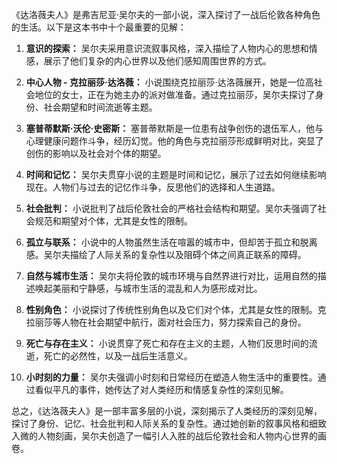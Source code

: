《达洛薇夫人》是弗吉尼亚·吴尔夫的一部小说，深入探讨了一战后伦敦各种角色的生活。以下是这本书中十个最重要的见解：

1. **意识的探索：** 吴尔夫采用意识流叙事风格，深入描绘了人物内心的思想和情感，展示了他们复杂的内心世界以及他们感知周围世界的方式。

2. **中心人物 - 克拉丽莎·达洛薇：** 小说围绕克拉丽莎·达洛薇展开，她是一位高社会地位的女士，正在为她主办的派对做准备。通过克拉丽莎，吴尔夫探讨了身份、社会期望和时间流逝等主题。

3. **塞普蒂默斯·沃伦·史密斯：** 塞普蒂默斯是一位患有战争创伤的退伍军人，他与心理健康问题作斗争，经历幻觉。他的角色与克拉丽莎形成鲜明对比，突显了创伤的影响以及社会对个体的期望。

4. **时间和记忆：** 吴尔夫贯穿小说的主题是时间和记忆，展示了过去如何继续影响现在。人物们与过去的记忆作斗争，反思他们的选择和人生道路。

5. **社会批判：** 小说批判了战后伦敦社会的严格社会结构和期望。吴尔夫强调了社会规范和期望对个体，尤其是女性的限制。

6. **孤立与联系：** 小说中的人物虽然生活在喧嚣的城市中，但却苦于孤立和脱离感。吴尔夫描绘了人际关系的复杂性以及阻碍个体之间真正联系的障碍。

7. **自然与城市生活：** 吴尔夫将伦敦的城市环境与自然界进行对比，运用自然的描述唤起美丽和宁静感，与城市生活的混乱和人为感形成对比。

8. **性别角色：** 小说探讨了传统性别角色以及它们对个体，尤其是女性的限制。克拉丽莎等人物在社会期望中航行，面对社会压力，努力探索自己的身份。

9. **死亡与存在主义：** 小说贯穿了死亡和存在主义的主题，人物们反思时间的流逝，死亡的必然性，以及一战后生活意义。

10. **小时刻的力量：** 吴尔夫强调小时刻和日常经历在塑造人物生活中的重要性。通过看似平凡的事件，她传达了对人类经历和情感复杂性的深刻见解。

总之，《达洛薇夫人》是一部丰富多层的小说，深刻揭示了人类经历的深刻见解，探讨了身份、记忆、社会批判和人际关系的复杂性。通过她创新的叙事风格和细致入微的人物刻画，吴尔夫创造了一幅引人入胜的战后伦敦社会和人物内心世界的画卷。